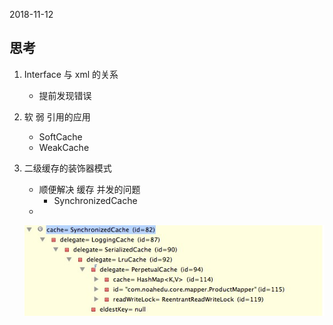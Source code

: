 2018-11-12

## 思考
1. Interface 与 xml 的关系
    - 提前发现错误

2. 软 弱 引用的应用
    - SoftCache
    - WeakCache
    
3. 二级缓存的装饰器模式
    - 顺便解决 缓存 并发的问题
        - SynchronizedCache
    - 
    ![](1.jpg)